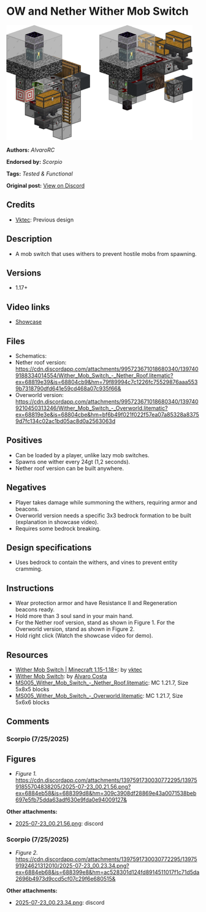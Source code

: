 # OW and Nether Wither Mob Switch
<img alt="area_render.png" src="images/area_render.png?raw=1" height="300px">

**Authors:** *AlvaroRC*

**Endorsed by:** *Scorpio*

**Tags:** *Tested & Functional*

**Original post:** [View on Discord](https://discord.com/channels/913065809096638494/1397615348978683924)

## Credits
- [Vktec](<https://youtu.be/2qL3erHQgvE>): Previous design
## Description
- A mob switch that uses withers to prevent hostile mobs from spawning.
## Versions
- 1.17+
## Video links
- [Showcase](<https://youtu.be/O7TCNGuFPQQ>)
## Files
- Schematics:
- Nether roof version: https://cdn.discordapp.com/attachments/995723671018680340/1397409188334014554/Wither_Mob_Switch_-_Nether_Roof.litematic?ex=68819e39&is=68804cb9&hm=79f89994c7c1226fc75529876aaa5539b7318790dfd641e59cd468a07c935f66&
- Overworld version: https://cdn.discordapp.com/attachments/995723671018680340/1397409210450313246/Wither_Mob_Switch_-_Overworld.litematic?ex=68819e3e&is=68804cbe&hm=bf6b49f021f022f57ea07a85328a83759d7fc134c02ac1bd05ac8d0a2563063d
## Positives
- Can be loaded by a player, unlike lazy mob switches.
- Spawns one wither every 24gt (1,2 seconds).
- Nether roof version can be built anywhere.
## Negatives
- Player takes damage while summoning the withers, requiring armor and beacons.
- Overworld version needs a specific 3x3 bedrock formation to be built (explanation in showcase video).
- Requires some bedrock breaking.
## Design specifications
- Uses bedrock to contain the withers, and vines to prevent entity cramming.
## Instructions
- Wear protection armor and have Resistance II and Regeneration beacons ready.
- Hold more than 3 soul sand in your main hand.
- For the Nether roof version, stand as shown in Figure 1. For the Overworld version, stand as shown in Figure 2.
- Hold right click (Watch the showcase video for demo).

## Resources
- [Wither Mob Switch | Minecraft 1.15-1.18+](https://youtu.be/2qL3erHQgvE): by [vktec](https://www.youtube.com/@vktec)
- [Wither Mob Switch](https://youtu.be/O7TCNGuFPQQ): by [Alvaro Costa](https://www.youtube.com/@AlvaroRCosta)
- [MS005_Wither_Mob_Switch_-_Nether_Roof.litematic](attachments/MS005_Wither_Mob_Switch_-_Nether_Roof.litematic): MC 1.21.7, Size 5x8x5 blocks
- [MS005_Wither_Mob_Switch_-_Overworld.litematic](attachments/MS005_Wither_Mob_Switch_-_Overworld.litematic): MC 1.21.7, Size 5x6x6 blocks

## Comments

### Scorpio (7/25/2025)
## Figures
- *Figure 1.* https://cdn.discordapp.com/attachments/1397591730030772295/1397591855704838205/2025-07-23_00.21.56.png?ex=6884eb58&is=688399d8&hm=309c3908df28869e43a0071538beb697e5fb75dda63adf630e9fda0e94009127&

**Other attachments:**
- [2025-07-23_00.21.56.png](comments_attachments/1397591855704838205-2025-07-23_00.21.56.png): discord


### Scorpio (7/25/2025)
- *Figure 2.* https://cdn.discordapp.com/attachments/1397591730030772295/1397591924621312010/2025-07-23_00.23.34.png?ex=6884eb68&is=688399e8&hm=ac528301d124fd8914511017f1c71d5da2696b4973d9ccd5cf07c29f6e680515&

**Other attachments:**
- [2025-07-23_00.23.34.png](comments_attachments/1397591924621312010-2025-07-23_00.23.34.png): discord

